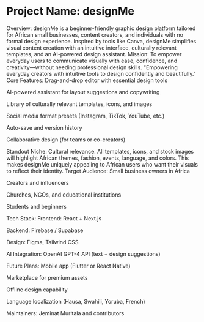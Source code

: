 # Project Name: designMe
Overview:
 designMe is a beginner-friendly graphic design platform tailored for African small businesses, content creators, and individuals with no formal design experience. Inspired by tools like Canva, designMe simplifies visual content creation with an intuitive interface, culturally relevant templates, and an AI-powered design assistant.
Mission:
 To empower everyday users to communicate visually with ease, confidence, and creativity—without needing professional design skills. "Empowering everyday creators with intuitive tools to design confidently and beautifully."
Core Features:
Drag-and-drop editor with essential design tools


AI-powered assistant for layout suggestions and copywriting


Library of culturally relevant templates, icons, and images


Social media format presets (Instagram, TikTok, YouTube, etc.)


Auto-save and version history


Collaborative design (for teams or co-creators)


Standout Niche:
 Cultural relevance. All templates, icons, and stock images will highlight African themes, fashion, events, language, and colors. This makes designMe uniquely appealing to African users who want their visuals to reflect their identity.
Target Audience:
Small business owners in Africa


Creators and influencers


Churches, NGOs, and educational institutions


Students and beginners



Tech Stack:
Frontend: React + Next.js


Backend: Firebase / Supabase


Design: Figma, Tailwind CSS


AI Integration: OpenAI GPT-4 API (text + design suggestions)


Future Plans:
Mobile app (Flutter or React Native)


Marketplace for premium assets


Offline design capability


Language localization (Hausa, Swahili, Yoruba, French)


Maintainers:
 Jeminat Muritala and contributors
